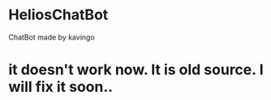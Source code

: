 # HeliosChatBot
ChatBot made by kavingo
# it doesn't work now. It is old source. I will fix it soon..
